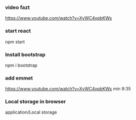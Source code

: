### video fazt
https://www.youtube.com/watch?v=XyWC4xpbKWs

### start react
npm start

### Install bootstrap
npm i bootstrap

### add emmet
https://www.youtube.com/watch?v=XyWC4xpbKWs min 9:35

### Local storage in browser
application/Local storage